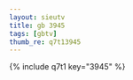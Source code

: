 ```yaml
--- 
layout: sieutv
title: gb 3945
tags: [gbtv]
thumb_re: q7t13945
---
```

{% include q7t1 key="3945" %} 
